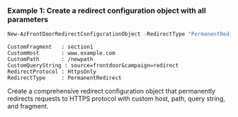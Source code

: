 ### Example 1: Create a redirect configuration object with all parameters
```powershell
New-AzFrontDoorRedirectConfigurationObject -RedirectType "PermanentRedirect" -RedirectProtocol "HttpsOnly" -CustomHost "www.example.com" -CustomPath "/newpath" -CustomQueryString "source=frontdoor&campaign=redirect" -CustomFragment "section1"
```

```output
CustomFragment   : section1
CustomHost       : www.example.com
CustomPath       : /newpath
CustomQueryString : source=frontdoor&campaign=redirect
RedirectProtocol : HttpsOnly
RedirectType     : PermanentRedirect
```

Create a comprehensive redirect configuration object that permanently redirects requests to HTTPS protocol with custom host, path, query string, and fragment.

